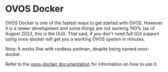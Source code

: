 # OVOS Docker

OVOS Docker is one of the fastest ways to get started with OVOS. However it is
a newer development and some things are not working 100% (as of August 2023,
this is the GUI). That said, if you don't need full GUI support using
ovos-docker will get you a working OVOS system in minutes.

Note: It works fine with rootless podman, despite being named ovos-docker.


Refer to the
[ovos-docker documentation](https://openvoiceos.github.io/ovos-docker/)
for information on how to use it.
